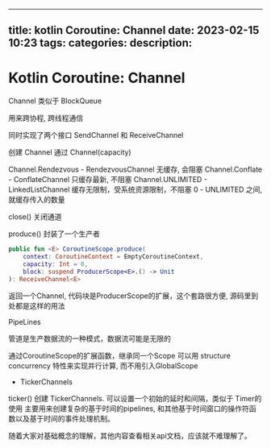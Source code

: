 
--- 
title: kotlin Coroutine: Channel
date: 2023-02-15 10:23
tags: 
categories: 
description: 
---

# Kotlin Coroutine: Channel

Channel 类似于 BlockQueue

用来跨协程, 跨线程通信

同时实现了两个接口 SendChannel 和 ReceiveChannel

创建 Channel 通过 Channel(capacity)

Channel.Rendezvous - RendezvousChannel 无缓存, 会阻塞
Channel.Conflate - ConflateChannel 只缓存最新, 不阻塞
Channel.UNLIMITED - LinkedListChannel 缓存无限制，受系统资源限制，不阻塞
0 - UNLIMITED 之间, 就缓存传入的数量

close() 关闭通道

produce() 封装了一个生产者
```kotlin
public fun <E> CoroutineScope.produce(
    context: CoroutineContext = EmptyCoroutineContext,
    capacity: Int = 0,
    block: suspend ProducerScope<E>.() -> Unit
): ReceiveChannel<E> 

```

返回一个Channel, 代码块是ProducerScope的扩展，这个套路很方便, 源码里到处都是这样的用法

PipeLines

管道是生产数据流的一种模式，数据流可能是无限的

通过CoroutineScope的扩展函数，继承同一个Scope 可以用 structure concurrency 特性来实现并行计算, 而不用引入GlobalScope

- TickerChannels

ticker() 创建 TickerChannels. 可以设置一个初始的延时和间隔，类似于 Timer的使用 
主要用来创建复杂的基于时间的pipelines, 和其他基于时间窗口的操作符函数以及基于时间的事件处理机制。

随着大家对基础概念的理解，其他内容查看相关api文档，应该就不难理解了。



